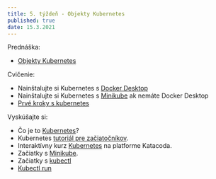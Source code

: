 ```yaml
---
title: 5. týždeň - Objekty Kubernetes
published: true
date: 15.3.2021
---
```


Prednáška:

- [Objekty Kubernetes](/zkt/prednasky/yaml)

Cvičenie:

- Nainštalujte si Kubernetes s [Docker Desktop](/zkt/cvicenia/install_k8sdesktop)
- Nainštalujte si Kubernetes s [Minikube](/zkt/cvicenia/install_minikube) ak nemáte Docker Desktop
- [Prvé kroky s kubernetes](/zkt/cvicenia/kubectl)

Vyskúšajte si:

- Čo je to [Kubernetes](https://kubernetes.io/docs/concepts/overview/what-is-kubernetes/)?
- Kubernetes [tutoriál pre začiatočníkov](https://devopscube.com/kubernetes-tutorials-beginners/).
- Interaktívny kurz  [Kubernetes](https://www.katacoda.com/courses/kubernetes) na platforme Katacoda.
- Začiatky s [Minikube](https://kubernetes.io/docs/setup/learning-environment/minikube/).
- Začiatky s [kubectl](https://kubernetes.io/docs/reference/generated/kubectl/kubectl-commands#-strong-getting-started-strong-)
- [Kubectl run](https://medium.com/@mhausenblas/the-kubectl-run-command-27c68de5cb76)
